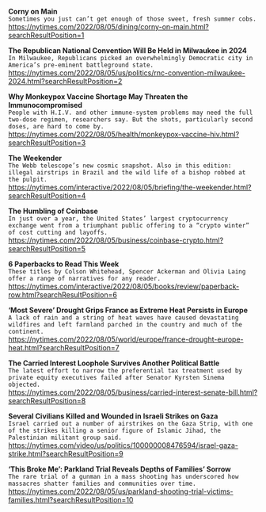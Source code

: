 **Corny on Main**\
`Sometimes you just can’t get enough of those sweet, fresh summer cobs.`\
https://nytimes.com/2022/08/05/dining/corny-on-main.html?searchResultPosition=1

**The Republican National Convention Will Be Held in Milwaukee in 2024**\
`In Milwaukee, Republicans picked an overwhelmingly Democratic city in America’s pre-eminent battleground state.`\
https://nytimes.com/2022/08/05/us/politics/rnc-convention-milwaukee-2024.html?searchResultPosition=2

**Why Monkeypox Vaccine Shortage May Threaten the Immunocompromised**\
`People with H.I.V. and other immune-system problems may need the full two-dose regimen, researchers say. But the shots, particularly second doses, are hard to come by.`\
https://nytimes.com/2022/08/05/health/monkeypox-vaccine-hiv.html?searchResultPosition=3

**The Weekender**\
`The Webb telescope’s new cosmic snapshot. Also in this edition: illegal airstrips in Brazil and the wild life of a bishop robbed at the pulpit.`\
https://nytimes.com/interactive/2022/08/05/briefing/the-weekender.html?searchResultPosition=4

**The Humbling of Coinbase**\
`In just over a year, the United States’ largest cryptocurrency exchange went from a triumphant public offering to a “crypto winter” of cost cutting and layoffs.`\
https://nytimes.com/2022/08/05/business/coinbase-crypto.html?searchResultPosition=5

**6 Paperbacks to Read This Week**\
`These titles by Colson Whitehead, Spencer Ackerman and Olivia Laing offer a range of narratives for any reader.`\
https://nytimes.com/interactive/2022/08/05/books/review/paperback-row.html?searchResultPosition=6

**‘Most Severe’ Drought Grips France as Extreme Heat Persists in Europe**\
`A lack of rain and a string of heat waves have caused devastating wildfires and left farmland parched in the country and much of the continent.`\
https://nytimes.com/2022/08/05/world/europe/france-drought-europe-heat.html?searchResultPosition=7

**The Carried Interest Loophole Survives Another Political Battle**\
`The latest effort to narrow the preferential tax treatment used by private equity executives failed after Senator Kyrsten Sinema objected.`\
https://nytimes.com/2022/08/05/business/carried-interest-senate-bill.html?searchResultPosition=8

**Several Civilians Killed and Wounded in Israeli Strikes on Gaza**\
`Israel carried out a number of airstrikes on the Gaza Strip, with one of the strikes killing a senior figure of Islamic Jihad, the Palestinian militant group said.`\
https://nytimes.com/video/us/politics/100000008476594/israel-gaza-strike.html?searchResultPosition=9

**‘This Broke Me’: Parkland Trial Reveals Depths of Families’ Sorrow**\
`The rare trial of a gunman in a mass shooting has underscored how massacres shatter families and communities over time.`\
https://nytimes.com/2022/08/05/us/parkland-shooting-trial-victims-families.html?searchResultPosition=10

